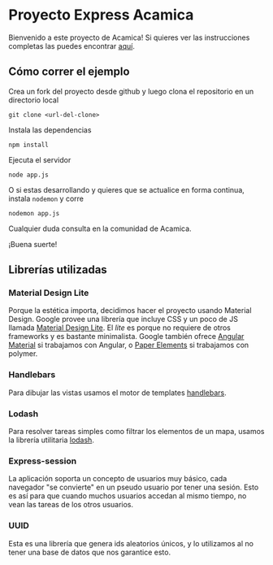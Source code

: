 Proyecto Express Acamica
========================

Bienvenido a este proyecto de Acamica! Si quieres ver las instrucciones completas las puedes encontrar [aquí](https://www.acamica.com/clases/1886/express/proyecto-final).


Cómo correr el ejemplo
-----------------

Crea un fork del proyecto desde github y luego clona el repositorio en un directorio local

```
git clone <url-del-clone>
```

Instala las dependencias

```
npm install
```

Ejecuta el servidor
```
node app.js
```

O si estas desarrollando y quieres que se actualice en forma continua, instala `nodemon` y corre

```
nodemon app.js
```

Cualquier duda consulta en la comunidad de Acamica.

¡Buena suerte!

Librerías utilizadas
--------------------

### Material Design Lite
Porque la estética importa, decidimos hacer el proyecto usando Material Design. Google provee una librería que
incluye CSS y un poco de JS llamada [Material Design Lite](http://www.getmdl.io/). El *lite* es porque no requiere
de otros frameworks y es bastante minimalista. Google también ofrece [Angular Material](https://material.angularjs.org/latest/#/) si trabajamos
con Angular, o
[Paper Elements](https://www.polymer-project.org/0.5/docs/elements/) si trabajamos con polymer.

### Handlebars
Para dibujar las vistas usamos el motor de templates [handlebars](http://handlebarsjs.com/).

### Lodash
Para resolver tareas simples como filtrar los elementos de un mapa, usamos la librería utilitaria [lodash](https://lodash.com/).

### Express-session
La aplicación soporta un concepto de usuarios muy básico, cada navegador "se convierte" en un pseudo usuario por tener una sesión.
Esto es así para que cuando muchos usuarios accedan al mismo tiempo, no vean las tareas de los otros usuarios.

### UUID
Esta es una librería que genera ids aleatorios únicos, y lo utilizamos al no tener una base de datos que nos garantice esto.
